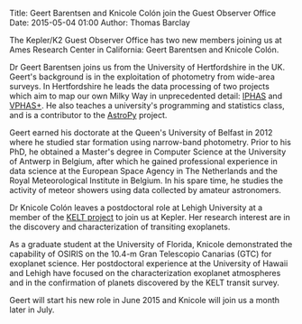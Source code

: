 Title: Geert Barentsen and Knicole Colón join the Guest Observer Office
Date: 2015-05-04 01:00
Author: Thomas Barclay

The Kepler/K2 Guest Observer Office has two new members joining us at Ames Research Center in California: Geert Barentsen and Knicole Colón.

Dr Geert Barentsen joins us from the University of Hertfordshire in the UK. Geert's background is in the exploitation of photometry from wide-area surveys. In Hertfordshire he leads the data processing of two projects which aim to map our own Milky Way in unprecedented detail: [IPHAS](http://www.iphas.org) and [VPHAS+](http://www.vphas.eu). He also teaches a university's programming and statistics class, and is a contributor to the [AstroPy](http://www.astropy.org) project.

Geert earned his doctorate at the Queen's University of Belfast in 2012 where he studied star formation using narrow-band photometry. Prior to his PhD, he obtained a Master's degree in Computer Science at the University of Antwerp in Belgium, after which he gained professional experience in data science at the European Space Agency in The Netherlands and the Royal Meteorological Institute in Belgium. In his spare time, he studies the activity of meteor showers using data collected by amateur astronomers.

Dr Knicole Colón leaves a postdoctoral role at Lehigh University at a member of the [KELT project](http://en.wikipedia.org/wiki/Kilodegree_Extremely_Little_Telescope) to join us at Kepler. Her research interest are in the discovery and characterization of transiting exoplanets. 

As a graduate student at the University of Florida, Knicole demonstrated the capability of OSIRIS on the 10.4-m Gran Telescopio Canarias (GTC) for exoplanet science. Her postdoctoral experience at the University of Hawaii and Lehigh have focused on the characterization exoplanet atmospheres and in the confirmation of planets discovered by the KELT transit survey.

Geert will start his new role in June 2015 and Knicole will join us a month later in July.
